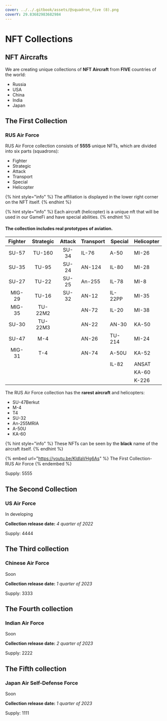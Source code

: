 ```yaml
---
cover: ../../.gitbook/assets/@squadron_five (8).png
coverY: 29.83682983682984
---
```


# NFT Collections

## NFT Aircrafts

We are creating unique collections of **NFT Aircraft** from **FIVE** countries of the world:

* Russia
* USA
* China
* India
* Japan

## The First Collection

### RUS Air Force

RUS Air Force collection consists of **5555** unique NFTs, which are divided into six parts (squadrons):

* Fighter
* Strategic
* Attack
* Transport
* Special&#x20;
* Helicopter

{% hint style="info" %}
The affiliation is displayed in the lower right corner on the NFT itself.
{% endhint %}

{% hint style="info" %}
Each aircraft (helicopter) is a unique nft that will be used in our GameFi and have special abilities.
{% endhint %}

#### **The collection includes real prototypes of aviation.**

| Fighter | Strategic | Attack | Transport | Special | Helicopter |
| :-----: | :-------: | :----: | --------- | ------- | ---------- |
|  SU-57  |   TU-160  |  SU-34 | IL-76     | A-50    | MI-26      |
|  SU-35  |   TU-95   |  SU-24 | AN-124    | IL-80   | MI-28      |
|  SU-27  |   TU-22   |  SU-25 | An-255    | IL-78   | MI-8       |
|  MIG-29 |   TU-16   |  SU-32 | AN-12     | IL-22PP | MI-35      |
|  MIG-35 |  TU-22M2  |        | AN-72     | IL-20   | MI-38      |
|  SU-30  |  TU-22M3  |        | AN-22     | AN-30   | KA-50      |
|  SU-47  |    M-4    |        | AN-26     | TU-214  | MI-24      |
|  MIG-31 |    T-4    |        | AN-74     | A-50U   | KA-52      |
|         |           |        |           | IL-82   | ANSAT      |
|         |           |        |           |         | KA-60      |
|         |           |        |           |         | K-226      |

The RUS Air Force collection has the **rarest aircraft** and helicopters:&#x20;

* SU-47Berkut
* M-4
* T4
* SU-32
* An-255MRIA
* &#x20;A-50U
* KA-60

{% hint style="info" %}
These NFTs can be seen by the **black** name of the aircraft itself.
{% endhint %}

{% embed url="https://youtu.be/KldIaVHg6As" %}
The First Collection- RUS Air Force
{% endembed %}

Supply: 5555

## The Second Collection

### US Air Force

In developing

**Collection release date:** _4 quarter of 2022_

Supply: 4444

## The Third collection

### Chinese Air Force

Soon

**Collection release date:** _1 quarter of 2023_

Supply: 3333

## The Fourth collection

### Indian Air Force

Soon

**Collection release date:** _2 quarter of 2023_

Supply: 2222

## The Fifth collection

### Japan Air Self-Defense Force

Soon

**Collection release date:** _1 quarter of 2023_

Supply: 1111
